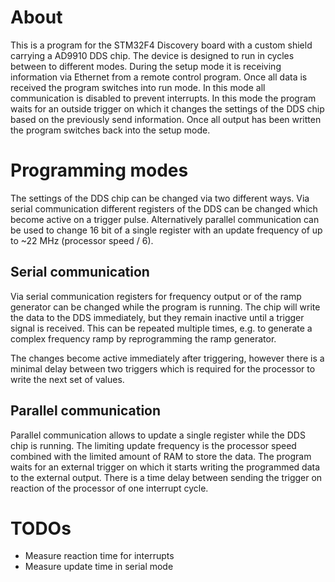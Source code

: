 # About
This is a program for the STM32F4 Discovery board with a custom shield
carrying a AD9910 DDS chip. The device is designed to run in cycles
between to different modes. During the setup mode it is receiving
information via Ethernet from a remote control program. Once all data is
received the program switches into run mode. In this mode all
communication is disabled to prevent interrupts. In this mode the program
waits for an outside trigger on which it changes the settings of the DDS
chip based on the previously send information. Once all output has been
written the program switches back into the setup mode.

# Programming modes
The settings of the DDS chip can be changed via two different ways. Via
serial communication different registers of the DDS can be changed which
become active on a trigger pulse. Alternatively parallel communication can
be used to change 16 bit of a single register with an update frequency of
up to ~22 MHz (processor speed / 6).

## Serial communication
Via serial communication registers for frequency output or of the ramp
generator can be changed while the program is running. The chip will write
the data to the DDS immediately, but they remain inactive until a trigger
signal is received. This can be repeated multiple times, e.g. to generate
a complex frequency ramp by reprogramming the ramp generator.

The changes become active immediately after triggering, however there is a
minimal delay between two triggers which is required for the processor to
write the next set of values.

## Parallel communication
Parallel communication allows to update a single register while the
DDS chip is running. The limiting update frequency is the processor speed
combined with the limited amount of RAM to store the data. The program
waits for an external trigger on which it starts writing the programmed
data to the external output. There is a time delay between sending the
trigger on reaction of the processor of one interrupt cycle.

# TODOs
- Measure reaction time for interrupts
- Measure update time in serial mode
